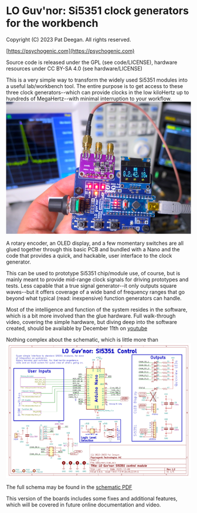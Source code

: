 # LO Guv'nor: Si5351 clock generators for the workbench

Copyright (C) 2023  Pat Deegan.  All rights reserved.

[https://psychogenic.com](https://psychogenic.com)

Source code is released under the GPL (see code/LICENSE), hardware resources under CC BY-SA 4.0 (see hardware/LICENSE)


This is a very simple way to transform the widely used Si5351 modules into a useful lab/workbench tool. The entire purpose is to get access to these three clock generators--which can provide clocks in the low kiloHertz up to hundreds of MegaHertz--with minimal interruption to your workflow.
![LO Guv'nor](https://raw.githubusercontent.com/psychogenic/LOGuvnor/main/doc/LOGuvnor-assembled.jpg)



A rotary encoder, an OLED display, and a few momentary switches are all glued together through this basic PCB and bundled with a Nano and the code that provides a quick, and hackable, user interface to the clock generator.



This can be used to prototype Si5351 chip/module use, of course, but is mainly meant to provide mid-range clock signals for driving prototypes and tests. Less capable that a true signal generator--it only outputs square waves--but it offers coverage of a wide band of frequency ranges that go beyond what typical (read: inexpensive) function generators can handle.


Most of the intelligence and function of the system resides in the software, which is a bit more involved than the glue hardware.  Full walk-through video, covering the simple hardware, but diving deep into the software created, should be available by December 11th on [youtube](https://youtu.be/oYbZDdBwuf4)


Nothing complex about the schematic, which is little more than
![LO Guv'nor schematic](https://raw.githubusercontent.com/psychogenic/LOGuvnor/main/doc/LOGuvnor-schematic.jpg)

The full schema may be found in the [schematic PDF](https://raw.githubusercontent.com/psychogenic/LOGuvnor/main/doc/LOGuvnor-schematic.pdf)


This version of the boards includes some fixes and additional features, which will be covered in future online documentation and video.



